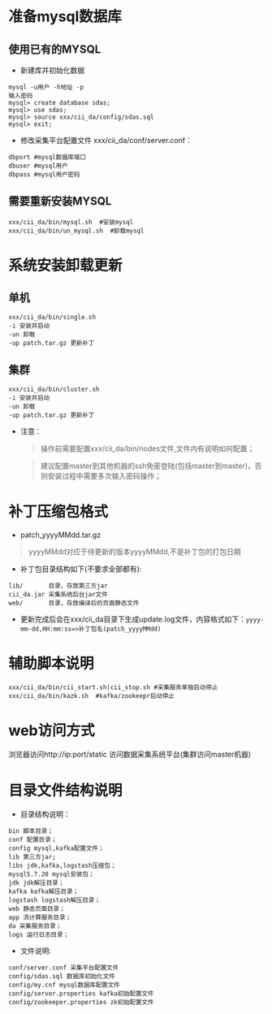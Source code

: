 # 准备mysql数据库
## 使用已有的MYSQL
* 新建库并初始化数据
```
mysql -u用户 -h地址 -p
输入密码
mysql> create database sdas;
mysql> use sdas;
mysql> source xxx/cii_da/config/sdas.sql
mysql> exit;
```
* 修改采集平台配置文件 xxx/cii_da/conf/server.conf：
```
dbport #mysql数据库端口
dbuser #mysql用户
dbpass #mysql用户密码
```
## 需要重新安装MYSQL
```
xxx/cii_da/bin/mysql.sh  #安装mysql
xxx/cii_da/bin/un_mysql.sh  #卸载mysql
```
# 系统安装卸载更新
## 单机
```
xxx/cii_da/bin/single.sh
-i 安装并启动
-un 卸载
-up patch.tar.gz 更新补丁
```
## 集群
```
xxx/cii_da/bin/cluster.sh
-i 安装并启动
-un 卸载
-up patch.tar.gz 更新补丁
```
* 注意：
     >操作前需要配置xxx/cii_da/bin/nodes文件,文件内有说明如何配置；

     >建议配置master到其他机器的ssh免密登陆(包括master到master)，否则安装过程中需要多次输入密码操作；
# 补丁压缩包格式
* patch_yyyyMMdd.tar.gz
>yyyyMMdd对应于待更新的版本yyyyMMdd,不是补丁包的打包日期

* 补丁包目录结构如下(不要求全部都有):
```
lib/       目录，存放第三方jar
cii_da.jar 采集系统后台jar文件
web/       目录，存放编译后的页面静态文件
```
* 更新完成后会在xxx/cii_da目录下生成update.log文件，内容格式如下：`yyyy-mm-dd,HH:mm:ss=>补丁包名(patch_yyyyMMdd)`
# 辅助脚本说明
```
xxx/cii_da/bin/cii_start.sh|cii_stop.sh #采集服务单独启动停止
xxx/cii_da/bin/kazk.sh  #kafka/zookeepr启动停止
```
# web访问方式
浏览器访问http://ip:port/static 访问数据采集系统平台(集群访问master机器)
# 目录文件结构说明
* 目录结构说明：
```
bin 脚本目录；
conf 配置目录；
config mysql,kafka配置文件；
lib 第三方jar;
libs jdk,kafka,logstash压缩包；
mysql5.7.20 mysql安装包；
jdk jdk解压目录；
kafka kafka解压目录；
logstash logstash解压目录；
web 静态页面目录；
app 流计算服务目录；
da 采集服务目录；
logs 运行日志目录；
```
* 文件说明:
```
conf/server.conf 采集平台配置文件
config/sdas.sql 数据库初始化文件
config/my.cnf mysql数据库配置文件
config/server.properties kafka初始配置文件
config/zookeeper.properties zk初始配置文件
```

